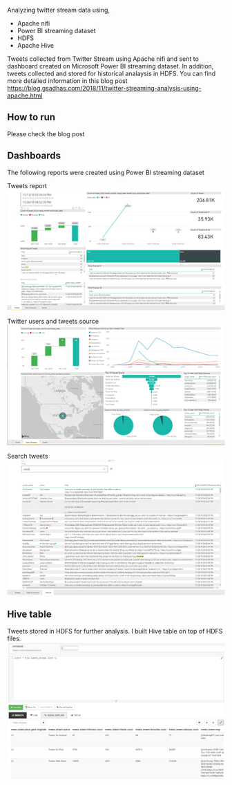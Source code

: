 Analyzing twitter stream data using,
- Apache nifi
- Power BI streaming dataset
- HDFS
- Apache Hive

Tweets collected from Twitter Stream using Apache nifi and sent to dashboard created on Microsoft Power BI streaming dataset. In addition, tweets collected and stored for historical analaysis in HDFS. You can find more detalied information in this blog post https://blog.gsadhas.com/2018/11/twitter-streaming-analysis-using-apache.html

## How to run
Please check the blog post

## Dashboards
The following reports were created using Power BI streaming dataset

Tweets report 
![alt text](https://github.com/gsadhas/apache-nifi-twitter-analysis/blob/master/images/tweets.png)

Twitter users and tweets source
![alt text](https://github.com/gsadhas/apache-nifi-twitter-analysis/blob/master/images/user_sources.png)

Search tweets
![alt text](https://github.com/gsadhas/apache-nifi-twitter-analysis/blob/master/images/search.png)

## Hive table
Tweets stored in HDFS for further analysis. I built Hive table on top of HDFS files.
![alt text](https://github.com/gsadhas/apache-nifi-twitter-analysis/blob/master/images/hive_table.png)
